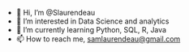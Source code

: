 - 👋 Hi, I’m @Slaurendeau
- 👀 I’m interested in Data Science and analytics
- 🌱 I’m currently learning Python, SQL, R, Java 
- 📫 How to reach me, samlaurendeau@gmail.com

<!---
Slaurendeau/Slaurendeau is a ✨ special ✨ repository because its `README.md` (this file) appears on your GitHub profile.
You can click the Preview link to take a look at your changes.
--->
